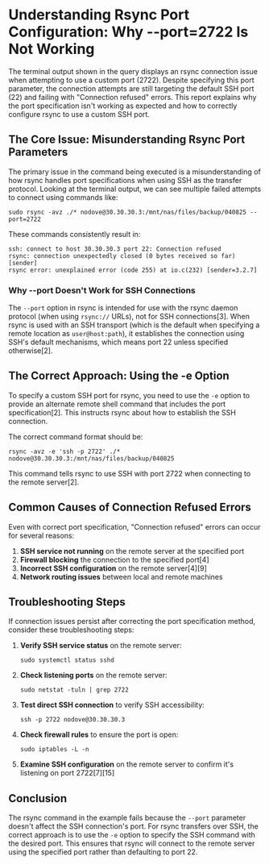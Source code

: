 # Understanding Rsync Port Configuration: Why --port=2722 Is Not Working

The terminal output shown in the query displays an rsync connection issue when attempting to use a custom port (2722). Despite specifying this port parameter, the connection attempts are still targeting the default SSH port (22) and failing with "Connection refused" errors. This report explains why the port specification isn't working as expected and how to correctly configure rsync to use a custom SSH port.

## The Core Issue: Misunderstanding Rsync Port Parameters

The primary issue in the command being executed is a misunderstanding of how rsync handles port specifications when using SSH as the transfer protocol. Looking at the terminal output, we can see multiple failed attempts to connect using commands like:

```
sudo rsync -avz ./* nodove@30.30.30.3:/mnt/nas/files/backup/040825 --port=2722
```

These commands consistently result in:

```
ssh: connect to host 30.30.30.3 port 22: Connection refused
rsync: connection unexpectedly closed (0 bytes received so far) [sender]
rsync error: unexplained error (code 255) at io.c(232) [sender=3.2.7]
```

### Why --port Doesn't Work for SSH Connections

The `--port` option in rsync is intended for use with the rsync daemon protocol (when using `rsync://` URLs), not for SSH connections[3]. When rsync is used with an SSH transport (which is the default when specifying a remote location as `user@host:path`), it establishes the connection using SSH's default mechanisms, which means port 22 unless specified otherwise[2].

## The Correct Approach: Using the -e Option

To specify a custom SSH port for rsync, you need to use the `-e` option to provide an alternate remote shell command that includes the port specification[2]. This instructs rsync about how to establish the SSH connection.

The correct command format should be:

```
rsync -avz -e 'ssh -p 2722' ./* nodove@30.30.30.3:/mnt/nas/files/backup/040825
```

This command tells rsync to use SSH with port 2722 when connecting to the remote server[2].

## Common Causes of Connection Refused Errors

Even with correct port specification, "Connection refused" errors can occur for several reasons:

1. **SSH service not running** on the remote server at the specified port
2. **Firewall blocking** the connection to the specified port[4]
3. **Incorrect SSH configuration** on the remote server[4][9]
4. **Network routing issues** between local and remote machines

## Troubleshooting Steps

If connection issues persist after correcting the port specification method, consider these troubleshooting steps:

1. **Verify SSH service status** on the remote server:
   ```
   sudo systemctl status sshd
   ```

2. **Check listening ports** on the remote server:
   ```
   sudo netstat -tuln | grep 2722
   ```

3. **Test direct SSH connection** to verify SSH accessibility:
   ```
   ssh -p 2722 nodove@30.30.30.3
   ```

4. **Check firewall rules** to ensure the port is open:
   ```
   sudo iptables -L -n
   ```

5. **Examine SSH configuration** on the remote server to confirm it's listening on port 2722[7][15]

## Conclusion

The rsync command in the example fails because the `--port` parameter doesn't affect the SSH connection's port. For rsync transfers over SSH, the correct approach is to use the `-e` option to specify the SSH command with the desired port. This ensures that rsync will connect to the remote server using the specified port rather than defaulting to port 22.

